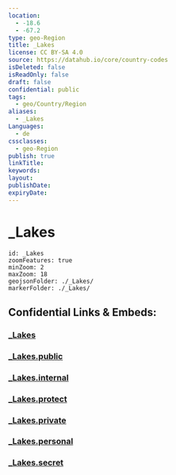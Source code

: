 ```yaml
---
location:
  - -18.6
  - -67.2
type: geo-Region
title: _Lakes
license: CC BY-SA 4.0
source: https://datahub.io/core/country-codes
isDeleted: false
isReadOnly: false
draft: false
confidential: public
tags:
  - geo/Country/Region
aliases:
  - _Lakes
Languages:
  - de
cssclasses:
  - geo-Region
publish: true
linkTitle:
keywords:
layout:
publishDate:
expiryDate:
---
```


# _Lakes

```leaflet
id: _Lakes
zoomFeatures: true 
minZoom: 2 
maxZoom: 18
geojsonFolder: ./_Lakes/
markerFolder: ./_Lakes/
```


## Confidential Links & Embeds: 

### [_Lakes](/_Standards/Earth/Continent/America~South/Bolivia/departments~Bolivia/Oruro/_Lakes.md) 

### [_Lakes.public](/_public/Earth/Continent/America~South/Bolivia/departments~Bolivia/Oruro/_Lakes.public.md) 

### [_Lakes.internal](/_internal/Earth/Continent/America~South/Bolivia/departments~Bolivia/Oruro/_Lakes.internal.md) 

### [_Lakes.protect](/_protect/Earth/Continent/America~South/Bolivia/departments~Bolivia/Oruro/_Lakes.protect.md) 

### [_Lakes.private](/_private/Earth/Continent/America~South/Bolivia/departments~Bolivia/Oruro/_Lakes.private.md) 

### [_Lakes.personal](/_personal/Earth/Continent/America~South/Bolivia/departments~Bolivia/Oruro/_Lakes.personal.md) 

### [_Lakes.secret](/_secret/Earth/Continent/America~South/Bolivia/departments~Bolivia/Oruro/_Lakes.secret.md)

